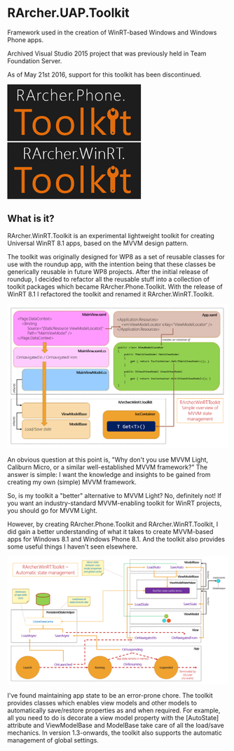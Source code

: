 # RArcher.UAP.Toolkit
Framework used in the creation of WinRT-based Windows and Windows Phone apps.

Archived Visual Studio 2015 project that was previously held in Team Foundation Server.

As of May 21st 2016, support for this toolkit has been discontinued.

![](./readme-assets/toolkit-logo.png) ![](./readme-assets/winrt-toolkit-logo.png)

## What is it?

RArcher.WinRT.Toolkit is an experimental lightweight toolkit for creating Universal WinRT 8.1 apps, based on the MVVM design pattern.

The toolkit was originally designed for WP8 as a set of reusable classes for use with the roundup app, with the intention being that these classes be generically reusable in future WP8 projects. After the initial release of roundup, I decided to refactor all the reusable stuff into a collection of toolkit packages which became RArcher.Phone.Toolkit. With the release of WinRT 8.1 I refactored the toolkit and renamed it RArcher.WinRT.Toolkit.

![](./readme-assets/winrt-toolkit02.png)

An obvious question at this point is, "Why don't you use MVVM Light, Caliburn Micro, or a similar well-established MVVM framework?" The answer is simple: I want the knowledge and insights to be gained from creating my own (simple) MVVM framework.

So, is my toolkit a "better" alternative to MVVM Light? No, definitely not! If you want an industry-standard MVVM-enabling toolkit for WinRT projects, you should go for MVVM Light.

However, by creating RArcher.Phone.Toolkit and RArcher.WinRT.Toolkit, I did gain a better understanding of what it takes to create MVVM-based apps for Windows 8.1 and Windows Phone 8.1. And the toolkit also provides some useful things I haven't seen elsewhere.

![](./readme-assets/winrt-toolkit03.png)

I've found maintaining app state to be an error-prone chore. The toolkit provides classes which enables view models and other models to automatically save/restore properties as and when required. For example, all you need to do is decorate a view model property with the [AutoState] attribute and ViewModelBase and ModelBase take care of all the load/save mechanics. In version 1.3-onwards, the toolkit also supports the automatic management of global settings.
